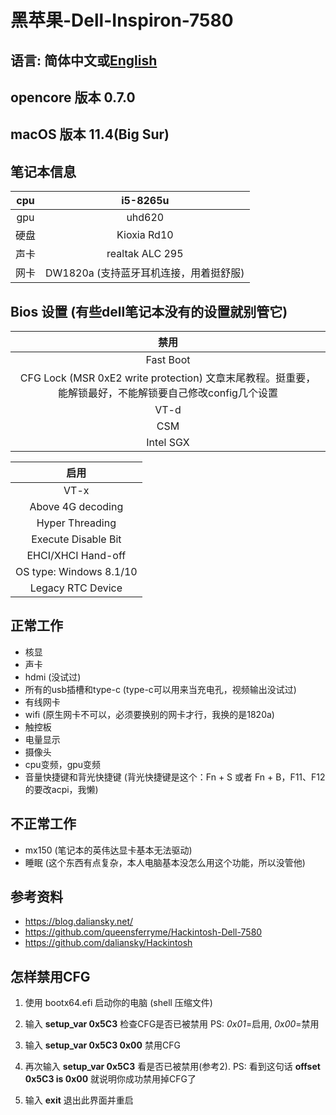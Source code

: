 # 黑苹果-Dell-Inspiron-7580

## 语言: 简体中文或[English](README_en.md)

## opencore 版本 0.7.0

## macOS 版本 11.4(Big Sur)

## 笔记本信息

|    cpu    |    i5-8265u     |
| :-------: | :-------------: |
|    gpu    |     uhd620      |
| 硬盘 | Kioxia Rd10 |
|   声卡   | realtak ALC 295 |
|  网卡  |     DW1820a (支持蓝牙耳机连接，用着挺舒服)     |

## Bios 设置 (有些dell笔记本没有的设置就别管它)

|               禁用                |
| :----------------------------------: |
|              Fast Boot               |
| CFG Lock (MSR 0xE2 write protection) 文章末尾教程。挺重要，能解锁最好，不能解锁要自己修改config几个设置 |
|                 VT-d                 |
|                 CSM                  |
|              Intel SGX               |

|         启用          |
| :---------------------: |
|          VT-x           |
|    Above 4G decoding    |
|     Hyper Threading     |
|   Execute Disable Bit   |
|   EHCI/XHCI Hand-off    |
| OS type: Windows 8.1/10 |
|    Legacy RTC Device    |

## 正常工作

* 核显
* 声卡
* hdmi (没试过)
* 所有的usb插槽和type-c  (type-c可以用来当充电孔，视频输出没试过)
* 有线网卡 
* wifi (原生网卡不可以，必须要换别的网卡才行，我换的是1820a)
* 触控板
* 电量显示
* 摄像头
* cpu变频，gpu变频
* 音量快捷键和背光快捷键 (背光快捷键是这个：Fn + S 或者 Fn + B，F11、F12的要改acpi，我懒)

## 不正常工作
* mx150 (笔记本的英伟达显卡基本无法驱动)
* 睡眠 (这个东西有点复杂，本人电脑基本没怎么用这个功能，所以没管他) 

## 参考资料
* https://blog.daliansky.net/ 
* https://github.com/queensferryme/Hackintosh-Dell-7580
* https://github.com/daliansky/Hackintosh

## 怎样禁用CFG

1. 使用 bootx64.efi 启动你的电脑  (shell 压缩文件)

2. 输入 **setup_var 0x5C3** 检查CFG是否已被禁用 PS:  *0x01*=启用, *0x00*=禁用

3. 输入 **setup_var 0x5C3 0x00** 禁用CFG

4. 再次输入 **setup_var 0x5C3** 看是否已被禁用(参考2).  PS: 看到这句话 **offset 0x5C3 is 0x00** 就说明你成功禁用掉CFG了

5. 输入 **exit** 退出此界面并重启


​     
